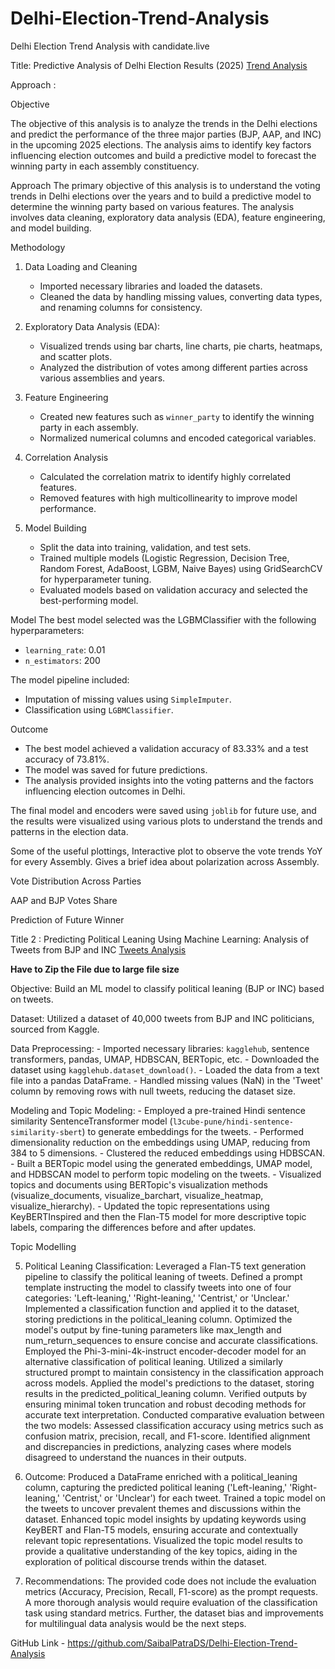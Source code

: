# Delhi-Election-Trend-Analysis
Delhi Election Trend Analysis with candidate.live

Title: Predictive Analysis of Delhi Election Results (2025) [Trend Analysis](https://github.com/SaibalPatraDS/Delhi-Election-Trend-Analysis/blob/main/Delhi_Election_Trend_Analysis.ipynb)

Approach : 

Objective

The objective of this analysis is to analyze the trends in the Delhi elections and predict the performance of the three major parties (BJP, AAP, and INC) in the upcoming 2025 elections. The analysis aims to identify key factors influencing election outcomes and build a predictive model to forecast the winning party in each assembly constituency.

Approach
The primary objective of this analysis is to understand the voting trends in Delhi elections over the years and to build a predictive model to determine the winning party based on various features. The analysis involves data cleaning, exploratory data analysis (EDA), feature engineering, and model building.

Methodology
1. Data Loading and Cleaning
    - Imported necessary libraries and loaded the datasets.
    - Cleaned the data by handling missing values, converting data types, and renaming columns for consistency.

2. Exploratory Data Analysis (EDA):
    - Visualized trends using bar charts, line charts, pie charts, heatmaps, and scatter plots.
    - Analyzed the distribution of votes among different parties across various assemblies and years.

3. Feature Engineering
    - Created new features such as `winner_party` to identify the winning party in each assembly.
    - Normalized numerical columns and encoded categorical variables.

4. Correlation Analysis
    - Calculated the correlation matrix to identify highly correlated features.
    - Removed features with high multicollinearity to improve model performance.

5. Model Building
    - Split the data into training, validation, and test sets.
    - Trained multiple models (Logistic Regression, Decision Tree, Random Forest, AdaBoost, LGBM, Naive Bayes) using GridSearchCV for hyperparameter tuning.
    - Evaluated models based on validation accuracy and selected the best-performing model.

Model
The best model selected was the LGBMClassifier with the following hyperparameters:
- `learning_rate`: 0.01
- `n_estimators`: 200

The model pipeline included:
- Imputation of missing values using `SimpleImputer`.
- Classification using `LGBMClassifier`.

Outcome
- The best model achieved a validation accuracy of 83.33% and a test accuracy of 73.81%.
- The model was saved for future predictions.
- The analysis provided insights into the voting patterns and the factors influencing election outcomes in Delhi.

The final model and encoders were saved using `joblib` for future use, and the results were visualized using various plots to understand the trends and patterns in the election data.

Some of the useful plottings, 
Interactive plot to observe the vote trends YoY for every Assembly. Gives a brief idea about polarization across Assembly.


Vote Distribution Across Parties

AAP and BJP Votes Share

Prediction of Future Winner















Title 2 : Predicting Political Leaning Using Machine Learning: Analysis of Tweets from BJP and INC  [Tweets Analysis](https://github.com/SaibalPatraDS/Delhi-Election-Trend-Analysis/blob/main/tweets_detailed_analysis.zip)

**Have to Zip the File due to large file size**

Objective: Build an ML model to classify political leaning (BJP or INC) based on tweets.

Dataset: Utilized a dataset of 40,000 tweets from BJP and INC politicians, sourced from Kaggle.

Data Preprocessing:
    - Imported necessary libraries: `kagglehub`, sentence transformers, pandas, UMAP, HDBSCAN, BERTopic, etc.
    - Downloaded the dataset using `kagglehub.dataset_download()`.
    - Loaded the data from a text file into a pandas DataFrame.
    - Handled missing values (NaN) in the 'Tweet' column by removing rows with null tweets, reducing the dataset size.

Modeling and Topic Modeling:
    - Employed a pre-trained Hindi sentence similarity SentenceTransformer model (`l3cube-pune/hindi-sentence-similarity-sbert`) to generate embeddings for the tweets.
    - Performed dimensionality reduction on the embeddings using UMAP, reducing from 384 to 5 dimensions.
    - Clustered the reduced embeddings using HDBSCAN.
    - Built a BERTopic model using the generated embeddings, UMAP model, and HDBSCAN model to perform topic modeling on the tweets.
    - Visualized topics and documents using BERTopic's visualization methods (visualize_documents, visualize_barchart, visualize_heatmap, visualize_hierarchy).
    - Updated the topic representations using KeyBERTInspired and then the Flan-T5 model for more descriptive topic labels, comparing the differences before and after updates.


Topic Modelling


5. Political Leaning Classification:
    Leveraged a Flan-T5 text generation pipeline to classify the political leaning of tweets.
Defined a prompt template instructing the model to classify tweets into one of four categories: 'Left-leaning,' 'Right-leaning,' 'Centrist,' or 'Unclear.'
Implemented a classification function and applied it to the dataset, storing predictions in the political_leaning column.
Optimized the model's output by fine-tuning parameters like max_length and num_return_sequences to ensure concise and accurate classifications.
Employed the Phi-3-mini-4k-instruct encoder-decoder model for an alternative classification of political leaning.
Utilized a similarly structured prompt to maintain consistency in the classification approach across models.
Applied the model's predictions to the dataset, storing results in the predicted_political_leaning column.
Verified outputs by ensuring minimal token truncation and robust decoding methods for accurate text interpretation.
Conducted comparative evaluation between the two models:
Assessed classification accuracy using metrics such as confusion matrix, precision, recall, and F1-score.
Identified alignment and discrepancies in predictions, analyzing cases where models disagreed to understand the nuances in their outputs.


6. Outcome:
Produced a DataFrame enriched with a political_leaning column, capturing the predicted political leaning ('Left-leaning,' 'Right-leaning,' 'Centrist,' or 'Unclear') for each tweet.
Trained a topic model on the tweets to uncover prevalent themes and discussions within the dataset.
Enhanced topic model insights by updating keywords using KeyBERT and Flan-T5 models, ensuring accurate and contextually relevant topic representations.
Visualized the topic model results to provide a qualitative understanding of the key topics, aiding in the exploration of political discourse trends within the dataset.



7. Recommendations: The provided code does not include the evaluation metrics (Accuracy, Precision, Recall, F1-score) as the prompt requests.  A more thorough analysis would require evaluation of the classification task using standard metrics. Further, the dataset bias and improvements for multilingual data analysis would be the next steps.

GitHub Link - https://github.com/SaibalPatraDS/Delhi-Election-Trend-Analysis


